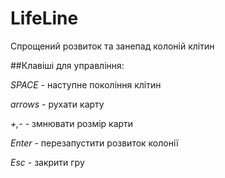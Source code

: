 LifeLine
========

Спрощений розвиток та занепад колоній клітин


##Клавіші для управління: 

*SPACE* - наступне покоління клітин 

*arrows* - рухати карту 

*+,-* - змнювати розмір карти

*Enter* - перезапустити розвиток колонії

*Esc* - закрити гру

